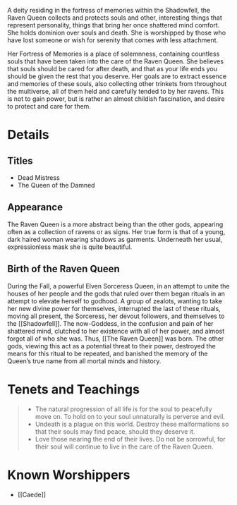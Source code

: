 A deity residing in the fortress of memories within the Shadowfell, the Raven Queen collects and protects souls and other, interesting things that represent personality, things that bring her once shattered mind comfort. She holds dominion over souls and death. She is worshipped by those who have lost someone or wish for serenity that comes with less attachment.

Her Fortress of Memories is a place of solemnness, containing countless souls that have been taken into the care of the Raven Queen. She believes that souls should be cared for after death, and that as your life ends you should be given the rest that you deserve. Her goals are to extract essence and memories of these souls, also collecting other trinkets from throughout the multiverse, all of them held and carefully tended to by her ravens. This is not to gain power, but is rather an almost childish fascination, and desire to protect and care for them.
# Details
## Titles
- Dead Mistress
- The Queen of the Damned
## Appearance
The Raven Queen is a more abstract being than the other gods, appearing often as a collection of ravens or as signs. Her true form is that of a young, dark haired woman wearing shadows as garments. Underneath her usual, expressionless mask she is quite beautiful.
## Birth of the Raven Queen
During the Fall, a powerful Elven Sorceress Queen, in an attempt to unite the houses of her people and the gods that ruled over them began rituals in an attempt to elevate herself to godhood. A group of zealots, wanting to take her new divine power for themselves, interrupted the last of these rituals, moving all present, the Sorceress, her devout followers, and themselves to the [[Shadowfell]]. The now-Goddess, in the confusion and pain of her shattered mind, clutched to her existence with all of her power, and almost forgot all of who she was. Thus, [[The Raven Queen]] was born. The other gods, viewing this act as a potential threat to their power, destroyed the means for this ritual to be repeated, and banished the memory of the Queen’s true name from all mortal minds and history.
# Tenets and Teachings
> - The natural progression of all life is for the soul to peacefully move on. To hold on to your soul unnaturally is perverse and evil.
> - Undeath is a plague on this world. Destroy these malformations so that their souls may find peace, should they deserve it.
> - Love those nearing the end of their lives. Do not be sorrowful, for their soul will continue to live in the care of the Raven Queen.
# Known Worshippers
- [[Caede]]